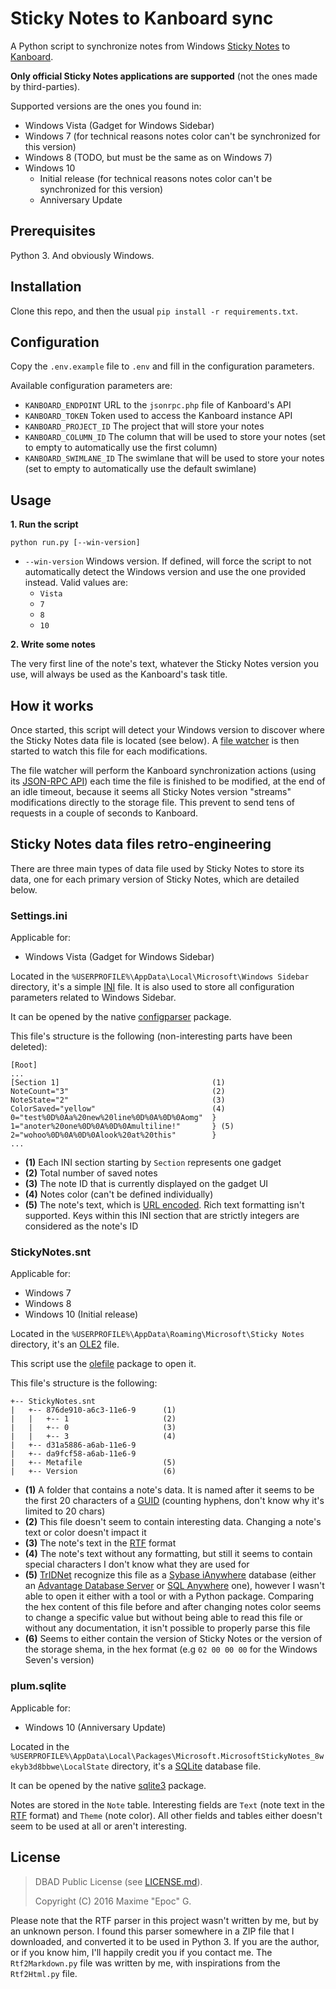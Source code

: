 # Sticky Notes to Kanboard sync

A Python script to synchronize notes from Windows [Sticky Notes](https://en.wikipedia.org/wiki/Sticky_Notes) to [Kanboard](https://kanboard.net/).

**Only official Sticky Notes applications are supported** (not the ones made by third-parties).

Supported versions are the ones you found in:

  - Windows Vista (Gadget for Windows Sidebar)
  - Windows 7 (for technical reasons notes color can't be synchronized for this version)
  - Windows 8 (TODO, but must be the same as on Windows 7)
  - Windows 10
    - Initial release (for technical reasons notes color can't be synchronized for this version)
    - Anniversary Update

## Prerequisites

Python 3. And obviously Windows.

## Installation

Clone this repo, and then the usual `pip install -r requirements.txt`.

## Configuration

Copy the `.env.example` file to `.env` and fill in the configuration parameters.

Available configuration parameters are:

  - `KANBOARD_ENDPOINT` URL to the `jsonrpc.php` file of Kanboard's API
  - `KANBOARD_TOKEN` Token used to access the Kanboard instance API
  - `KANBOARD_PROJECT_ID` The project that will store your notes
  - `KANBOARD_COLUMN_ID` The column that will be used to store your notes (set to empty to automatically use the first column)
  - `KANBOARD_SWIMLANE_ID` The swimlane that will be used to store your notes (set to empty to automatically use the default swimlane)

## Usage

**1. Run the script**

```
python run.py [--win-version]
```

  - `--win-version` Windows version. If defined, will force the script to not automatically detect the Windows version and use the one provided instead. Valid values are:
    - `Vista`
    - `7`
    - `8`
    - `10`

**2. Write some notes**

The very first line of the note's text, whatever the Sticky Notes version you use, will always be used as the Kanboard's task title.

## How it works

Once started, this script will detect your Windows version to discover where the Sticky Notes data file is located (see
below). A [file watcher](https://github.com/gorakhargosh/watchdog) is then started to watch this file for each modifications.

The file watcher will perform the Kanboard synchronization actions (using its [JSON-RPC API](https://kanboard.net/documentation/api-json-rpc)) each time
the file is finished to be modified, at the end of an idle timeout, because it seems all Sticky Notes version "streams" modifications
directly to the storage file. This prevent to send tens of requests in a couple of seconds to Kanboard.

## Sticky Notes data files retro-engineering

There are three main types of data file used by Sticky Notes to store its data, one for each primary version of Sticky
Notes, which are detailed below.

### Settings.ini

Applicable for:

  - Windows Vista (Gadget for Windows Sidebar)

Located in the `%USERPROFILE%\AppData\Local\Microsoft\Windows Sidebar` directory, it's a simple [INI](https://en.wikipedia.org/wiki/INI_file)
file. It is also used to store all configuration parameters related to Windows Sidebar.

It can be opened by the native [configparser](https://docs.python.org/3.5/library/configparser.html) package.

This file's structure is the following (non-interesting parts have been deleted):

```
[Root]
...
[Section 1]                                  (1)
NoteCount="3"                                (2)
NoteState="2"                                (3)
ColorSaved="yellow"                          (4)
0="test%0D%0Aa%20new%20line%0D%0A%0D%0Aomg"  }
1="anoter%20one%0D%0A%0D%0Amultiline!"       } (5)
2="wohoo%0D%0A%0D%0Alook%20at%20this"        }
...
```

  - **(1)** Each INI section starting by `Section` represents one gadget
  - **(2)** Total number of saved notes
  - **(3)** The note ID that is currently displayed on the gadget UI
  - **(4)** Notes color (can't be defined individually)
  - **(5)** The note's text, which is [URL encoded](https://en.wikipedia.org/wiki/Percent-encoding). Rich text formatting isn't supported. Keys within this INI section that are strictly integers are considered as the note's ID

### StickyNotes.snt

Applicable for:

  - Windows 7
  - Windows 8
  - Windows 10 (Initial release)

Located in the `%USERPROFILE%\AppData\Roaming\Microsoft\Sticky Notes` directory, it's an [OLE2](https://en.wikipedia.org/wiki/Compound_File_Binary_Format) file.

This script use the [olefile](https://bitbucket.org/decalage/olefileio_pl/) package to open it.

This file's structure is the following:

```
+-- StickyNotes.snt
|   +-- 876de910-a6c3-11e6-9      (1)
|   |   +-- 1                     (2)
|   |   +-- 0                     (3)
|   |   +-- 3                     (4)
|   +-- d31a5886-a6ab-11e6-9
|   +-- da9fcf58-a6ab-11e6-9
|   +-- Metafile                  (5)
|   +-- Version                   (6)
```

  - **(1)** A folder that contains a note's data. It is named after it seems to be the first 20 characters of a [GUID](https://en.wikipedia.org/wiki/Globally_unique_identifier) (counting hyphens, don't know why it's limited to 20 chars)
  - **(2)** This file doesn't seem to contain interesting data. Changing a note's text or color doesn't impact it
  - **(3)** The note's text in the [RTF](https://en.wikipedia.org/wiki/Rich_Text_Format) format
  - **(4)** The note's text without any formatting, but still it seems to contain special characters I don't know what they are used for
  - **(5)** [TrIDNet](http://mark0.net/soft-tridnet-e.html) recognize this file as a [Sybase iAnywhere](https://en.wikipedia.org/wiki/Sybase_iAnywhere) database (either an [Advantage Database Server](https://en.wikipedia.org/wiki/Advantage_Database_Server) or [SQL Anywhere](https://en.wikipedia.org/wiki/SQL_Anywhere) one), however I wasn't able to open it either with a tool or with a Python package. Comparing the hex content of this file before and after changing notes color seems to change a specific value but without being able to read this file or without any documentation, it isn't possible to properly parse this file
  - **(6)** Seems to either contain the version of Sticky Notes or the version of the storage shema, in the hex format (e.g `02 00 00 00` for the Windows Seven's version)

### plum.sqlite

Applicable for:

  - Windows 10 (Anniversary Update)

Located in the `%USERPROFILE%\AppData\Local\Packages\Microsoft.MicrosoftStickyNotes_8wekyb3d8bbwe\LocalState` directory, it's a [SQLite](https://en.wikipedia.org/wiki/SQLite) database file.
 
It can be opened by the native [sqlite3](https://docs.python.org/3.5/library/sqlite3.html) package.

Notes are stored in the `Note` table. Interesting fields are `Text` (note text in the [RTF](https://en.wikipedia.org/wiki/Rich_Text_Format)
format) and `Theme` (note color). All other fields and tables either doesn't seem to be used at all or aren't interesting.

## License

> DBAD Public License (see [LICENSE.md](LICENSE.md)).
>
> Copyright (C) 2016 Maxime "Epoc" G.

Please note that the RTF parser in this project wasn't written by me, but by an unknown person. I found this parser
somewhere in a ZIP file that I downloaded, and converted it to be used in Python 3. If you are the author, or if
you know him, I'll happily credit you if you contact me. The `Rtf2Markdown.py` file was written by me, with inspirations
from the `Rtf2Html.py` file.